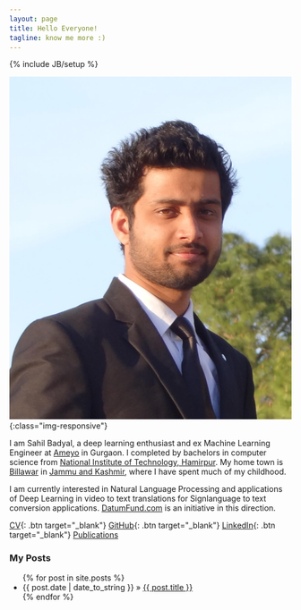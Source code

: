 ```yaml
---
layout: page
title: Hello Everyone!
tagline: know me more :)
---
```

{% include JB/setup %}

<style type="text/css">
  .btn {
    background-color: #BADA55;
    border: none;
    color: white;
    padding: 15px 32px;
    text-align: center;
    text-decoration: none;
    display: inline-block;
    font-size: 16px;
  }

  .img-responsive {
    width: 24%;
    float: left;
    padding-right: 4%;
  }
</style>

![sahilbadyal](assets/images/sahil_badyal.JPG){:class="img-responsive"}


I am Sahil Badyal, a deep learning enthusiast and ex Machine Learning Engineer at [Ameyo](https://www.ameyo.com) in Gurgaon. I completed by bachelors in computer science from [National Institute of Technology, Hamirpur](http://nith.ac.in). My home town is [Billawar](http://en.wikipedia.org/wiki/Billawar) in [Jammu and Kashmir](http://en.wikipedia.org/wiki/Jammu_and_Kashmir), where I have spent much of my childhood.

I am currently interested in Natural Language Processing and applications of Deep Learning in video to text translations for Signlanguage to text conversion applications. [DatumFund.com](https://www.datumfund.com) is an initiative in this direction.

[CV](https://s3-ap-southeast-1.amazonaws.com/sahilbprojects/my-blog/Sahil_Badyal_resume.pdf){: .btn target="_blank"} [GitHub](https://github.com/sahilbadyal){: .btn target="_blank"}  [LinkedIn](https://www.linkedin.com/in/sahilbadyal){: .btn target="_blank"} [Publications](https://scholar.google.co.in/citations?hl=en&user=T65KqaMAAAAJ)
 

### My Posts ###

<ul class="posts">
  {% for post in site.posts %}
    <li><span>{{ post.date | date_to_string }}</span> &raquo; <a href="{{ BASE_PATH }}{{ post.url }}">{{ post.title }}</a></li>
  {% endfor %}
</ul>


